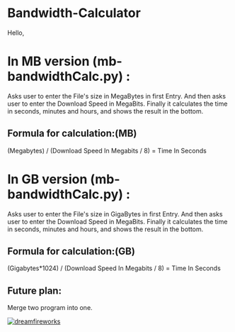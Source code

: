# Bandwidth-Calculator
Hello,

# In MB version (mb-bandwidthCalc.py) :
  Asks user to enter the File's size in MegaBytes in first Entry.
  And then asks user to enter the Download Speed in MegaBits.
  Finally it calculates the time in seconds, minutes and hours, and shows the result in the bottom.

## Formula for calculation:(MB)
(Megabytes) / (Download Speed In Megabits / 8) = Time In Seconds

# In GB version (mb-bandwidthCalc.py) :
  Asks user to enter the File's size in GigaBytes in first Entry.
  And then asks user to enter the Download Speed in MegaBits.
  Finally it calculates the time in seconds, minutes and hours, and shows the result in the bottom.

## Formula for calculation:(GB)
(Gigabytes*1024) / (Download Speed In Megabits / 8) = Time In Seconds


## Future plan: 
Merge two program into one.


<a href="https://www.linkedin.com/in/serhan-eraslan/" target="_blank" align="left">
  <img src="https://komarev.com/ghpvc/?username=dreamfireworks&label=Profile%20views&color=0e75b6&style=flat" alt="dreamfireworks" />
</a>